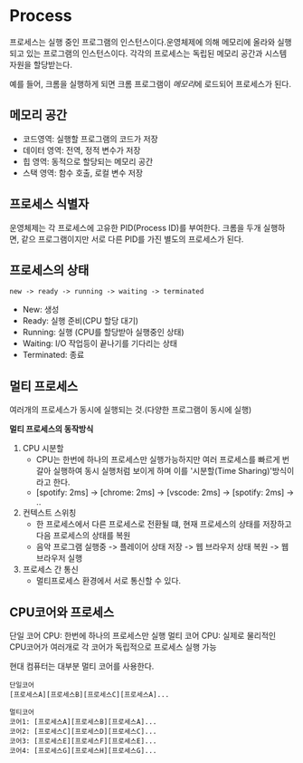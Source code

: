 # Process

프로세스는 실행 중인 프로그램의 인스턴스이다.운영체제에 의해 메모리에 올라와 실행되고 있는 프로그램의 인스턴스이다.
각각의 프로세스는 독립된 메모리 공간과 시스템 자원을 할당받는다.

예를 들어, 크롬을 실행하게 되면 크롬 프로그램이 *메모리*에 로드되어 프로세스가 된다.

## 메모리 공간

- 코드영역: 실행할 프로그램의 코드가 저장
- 데이터 영역: 전역, 정적 변수가 저장
- 힙 영역: 동적으로 할당되는 메모리 공간
- 스택 영역: 함수 호출, 로컬 변수 저장

## 프로세스 식별자

운영체제는 각 프로세스에 고유한 PID(Process ID)를 부여한다.
크롬을 두개 실행하면, 같으 프로그램이지만 서로 다른 PID를 가진 별도의 프로세스가 된다.

## 프로세스의 상태

```text
new -> ready -> running -> waiting -> terminated
```

- New: 생성
- Ready: 실행 준비(CPU 할당 대기)
- Running: 실행 (CPU를 할당받아 실행중인 상태)
- Waiting: I/O 작업등이 끝나기를 기다리는 상태
- Terminated: 종료

## 멀티 프로세스

여러개의 프로세스가 동시에 실행되는 것.(다양한 프로그램이 동시에 실행)

**멀티 프로세스의 동작방식**

1. CPU 시분할
   - CPU는 한번에 하나의 프로세스만 실행가능하지만 여러 프로세스를 빠르게 번갈아 실행하여 동시 실행처럼 보이게 하며 이를 '시분할(Time Sharing)'방식이라고 한다.
   - [spotify: 2ms] -> [chrome: 2ms] -> [vscode: 2ms] -> [spotify: 2ms] -> ..
2. 컨텍스트 스위칭
   - 한 프로세스에서 다른 프로세스로 전환될 떄, 현재 프로세스의 상태를 저장하고 다음 프로세스의 상태를 복원
   - 음악 프로그램 실행중 -> 플레이어 상태 저장 -> 웹 브라우저 상태 복원 -> 웹 브라우저 실행
3. 프로세스 간 통신
   - 멀티프로세스 환경에서 서로 통신할 수 있다.

## CPU코어와 프로세스

단일 코어 CPU: 한번에 하나의 프로세스만 실행
멀티 코어 CPU: 실제로 물리적인 CPU코어가 여러개로 각 코어가 독립적으로 프로세스 실행 가능

현대 컴퓨터는 대부분 멀티 코어를 사용한다.

```text
단일코어
[프로세스A][프로세스B][프로세스C][프로세스A]...
```

```text
멀티코어
코어1: [프로세스A][프로세스B][프로세스A]...
코어2: [프로세스C][프로세스D][프로세스C]...
코어3: [프로세스E][프로세스F][프로세스E]...
코어4: [프로세스G][프로세스H][프로세스G]...
```
